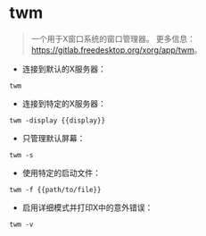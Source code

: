 # twm

> 一个用于X窗口系统的窗口管理器。
> 更多信息：<https://gitlab.freedesktop.org/xorg/app/twm>。

- 连接到默认的X服务器：

`twm`

- 连接到特定的X服务器：

`twm -display {{display}}`

- 只管理默认屏幕：

`twm -s`

- 使用特定的启动文件：

`twm -f {{path/to/file}}`

- 启用详细模式并打印X中的意外错误：

`twm -v`